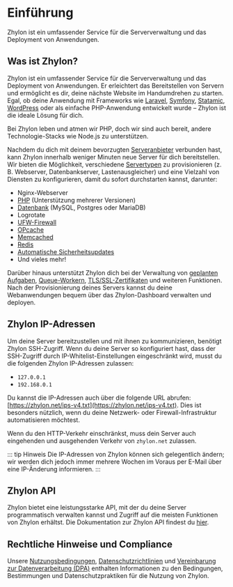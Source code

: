 # Einführung

Zhylon ist ein umfassender Service für die Serververwaltung und das Deployment von Anwendungen.

## Was ist Zhylon?

Zhylon ist ein umfassender Service für die Serververwaltung und das Deployment von Anwendungen.
Er erleichtert das Bereitstellen von Servern und ermöglicht es dir, deine nächste Website im Handumdrehen zu starten. 
Egal, ob deine Anwendung mit Frameworks wie 
[Laravel](https://github.com/laravel/laravel),
[Symfony](https://github.com/symfony/symfony),
[Statamic](https://github.com/statamic/cms),
[WordPress](https://github.com/WordPress/WordPress)
oder als einfache PHP-Anwendung entwickelt wurde – Zhylon ist die ideale Lösung für dich.

Bei Zhylon leben und atmen wir PHP, doch wir sind auch bereit, andere Technologie-Stacks wie Node.js zu unterstützen.

Nachdem du dich mit deinem bevorzugten [Serveranbieter](/servers/providers) verbunden hast, kann Zhylon innerhalb weniger Minuten neue Server für dich bereitstellen.
Wir bieten die Möglichkeit, verschiedene [Servertypen](/servers/types) zu provisionieren (z. B. Webserver, Datenbankserver, Lastenausgleicher) und eine Vielzahl von Diensten zu konfigurieren, damit du sofort durchstarten kannst, darunter:

- Nginx-Webserver
- [PHP](/servers/php) (Unterstützung mehrerer Versionen)
- [Datenbank](/resources/database) (MySQL, Postgres oder MariaDB)
- Logrotate
- [UFW-Firewall](/resources/network#firewalls)
- [OPcache](/servers/php#opcache)
- [Memcached](/resources/caches)
- [Redis](/resources/caches)
- [Automatische Sicherheitsupdates](servers/provisioning-process#automated-security-updates)
- Und vieles mehr!

Darüber hinaus unterstützt Zhylon dich bei der Verwaltung von 
[geplanten Aufgaben](/resources/scheduler),
[Queue-Workern](/sites/queues),
[TLS/SSL-Zertifikaten](/sites/ssl) und weiteren Funktionen.
Nach der Provisionierung deines Servers kannst du deine Webanwendungen bequem über das Zhylon-Dashboard verwalten und deployen.


## Zhylon IP-Adressen

Um deine Server bereitzustellen und mit ihnen zu kommunizieren, benötigt Zhylon SSH-Zugriff.
Wenn du deine Server so konfiguriert hast, dass der SSH-Zugriff durch IP-Whitelist-Einstellungen eingeschränkt wird, musst du die folgenden Zhylon IP-Adressen zulassen:

- `127.0.0.1`
- `192.168.0.1`

Du kannst die IP-Adressen auch über die folgende URL abrufen: [https://zhylon.net/ips-v4.txt](https://zhylon.net/ips-v4.txt).
Dies ist besonders nützlich, wenn du deine Netzwerk- oder Firewall-Infrastruktur automatisieren möchtest.

Wenn du den HTTP-Verkehr einschränkst, muss dein Server auch eingehenden und ausgehenden Verkehr von `zhylon.net` zulassen.

::: tip Hinweis
Die IP-Adressen von Zhylon können sich gelegentlich ändern; wir werden dich jedoch immer mehrere Wochen im Voraus per E-Mail über eine IP-Änderung informieren.
:::


## Zhylon API

Zhylon bietet eine leistungsstarke API, mit der du deine Server programmatisch verwalten kannst und Zugriff auf die meisten Funktionen von Zhylon erhältst.
Die Dokumentation zur Zhylon API findest du [hier](/api).


## Rechtliche Hinweise und Compliance

Unsere [Nutzungsbedingungen](https://zhylon.net/terms-of-service),
[Datenschutzrichtlinien](https://zhylon.net/privacy-policy) und
[Vereinbarung zur Datenverarbeitung (DPA)](https://zhylon.net/data-processing-agreement)
enthalten Informationen zu den Bedingungen, Bestimmungen und Datenschutzpraktiken für die Nutzung von Zhylon.
